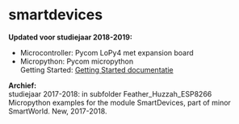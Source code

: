 # smartdevices

<b>Updated voor studiejaar 2018-2019:</b></br>
<ul>
<li>Microcontroller: Pycom LoPy4 met expansion board</li>
<li>Micropython: Pycom micropython</li>
Getting Started: <a href="https://docs.pycom.io/chapter/gettingstarted/">Getting Started documentatie</a></li>
</ul>

<b>Archief:</b></br>
studiejaar 2017-2018: in subfolder Feather_Huzzah_ESP8266</br>
Micropython examples for the module SmartDevices, part of minor SmartWorld. New, 2017-2018.
